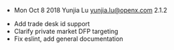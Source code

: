 * Mon Oct 8 2018 Yunjia Lu <yunjia.lu@openx.com> 2.1.2
- Add trade desk id support
- Clarify private market DFP targeting
- Fix eslint, add general documentation